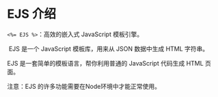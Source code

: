 # EJS 介绍

`<%= EJS %>`：高效的嵌入式 JavaScript 模板引擎。

 EJS 是一个 JavaScript 模板库，用来从 JSON 数据中生成 HTML 字符串。

EJS 是一套简单的模板语言，帮你利用普通的 JavaScript 代码生成 HTML 页面。

注意：EJS 的许多功能需要在Node环境中才能正常使用。
